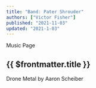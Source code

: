 ```yaml
---
title: "Band: Pater Shrouder"
authors: ["Victor Fisher"]
published: "2021-11-03"
updated: "2021-1-03"
---
```


<g-link to="/3">Music Page</g-link>

## {{ $frontmatter.title }}

Drone Metal by Aaron Scheiber
